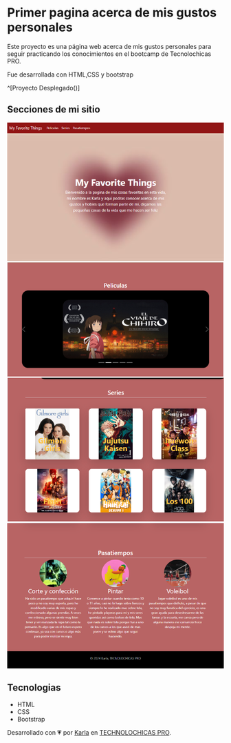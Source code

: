 # Primer pagina acerca de mis gustos personales 

Este proyecto es una página web acerca de mis gustos personales para seguir practicando los conocimientos en el bootcamp de Tecnolochicas PRO.

Fue desarrollada con HTML,CSS y bootstrap

^[Proyecto Desplegado()]

## Secciones de mi sitio 

![Presentación](imgpag/readme/f1.png)
![Presentación](imgpag/readme/f2.png)
![Presentación](imgpag/readme/f3.png)
![Presentación](imgpag/readme/f4.png)

## Tecnologias 

* HTML
* CSS
* Bootstrap

Desarrollado con 💗 por [Karla](https://www.instagram.com/yan_crsl//) en [TECHNOLOCHICAS PRO](https://tecnolochicas.mx/).


